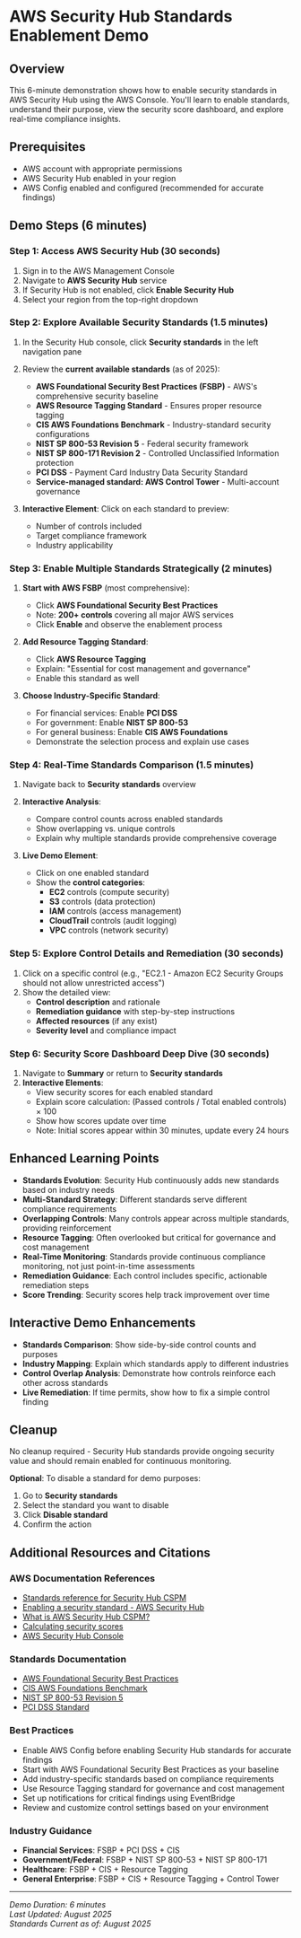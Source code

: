 # AWS Security Hub Standards Enablement Demo

## Overview
This 6-minute demonstration shows how to enable security standards in AWS Security Hub using the AWS Console. You'll learn to enable standards, understand their purpose, view the security score dashboard, and explore real-time compliance insights.

## Prerequisites
- AWS account with appropriate permissions
- AWS Security Hub enabled in your region
- AWS Config enabled and configured (recommended for accurate findings)

## Demo Steps (6 minutes)

### Step 1: Access AWS Security Hub (30 seconds)
1. Sign in to the AWS Management Console
2. Navigate to **AWS Security Hub** service
3. If Security Hub is not enabled, click **Enable Security Hub**
4. Select your region from the top-right dropdown

### Step 2: Explore Available Security Standards (1.5 minutes)
1. In the Security Hub console, click **Security standards** in the left navigation pane
2. Review the **current available standards** (as of 2025):
   - **AWS Foundational Security Best Practices (FSBP)** - AWS's comprehensive security baseline
   - **AWS Resource Tagging Standard** - Ensures proper resource tagging
   - **CIS AWS Foundations Benchmark** - Industry-standard security configurations
   - **NIST SP 800-53 Revision 5** - Federal security framework
   - **NIST SP 800-171 Revision 2** - Controlled Unclassified Information protection
   - **PCI DSS** - Payment Card Industry Data Security Standard
   - **Service-managed standard: AWS Control Tower** - Multi-account governance

3. **Interactive Element**: Click on each standard to preview:
   - Number of controls included
   - Target compliance framework
   - Industry applicability

### Step 3: Enable Multiple Standards Strategically (2 minutes)
1. **Start with AWS FSBP** (most comprehensive):
   - Click **AWS Foundational Security Best Practices**
   - Note: **200+ controls** covering all major AWS services
   - Click **Enable** and observe the enablement process

2. **Add Resource Tagging Standard**:
   - Click **AWS Resource Tagging**
   - Explain: "Essential for cost management and governance"
   - Enable this standard as well

3. **Choose Industry-Specific Standard**:
   - For financial services: Enable **PCI DSS**
   - For government: Enable **NIST SP 800-53**
   - For general business: Enable **CIS AWS Foundations**
   - Demonstrate the selection process and explain use cases

### Step 4: Real-Time Standards Comparison (1.5 minutes)
1. Navigate back to **Security standards** overview
2. **Interactive Analysis**:
   - Compare control counts across enabled standards
   - Show overlapping vs. unique controls
   - Explain why multiple standards provide comprehensive coverage

3. **Live Demo Element**: 
   - Click on one enabled standard
   - Show the **control categories**:
     - **EC2** controls (compute security)
     - **S3** controls (data protection)
     - **IAM** controls (access management)
     - **CloudTrail** controls (audit logging)
     - **VPC** controls (network security)

### Step 5: Explore Control Details and Remediation (30 seconds)
1. Click on a specific control (e.g., "EC2.1 - Amazon EC2 Security Groups should not allow unrestricted access")
2. Show the detailed view:
   - **Control description** and rationale
   - **Remediation guidance** with step-by-step instructions
   - **Affected resources** (if any exist)
   - **Severity level** and compliance impact

### Step 6: Security Score Dashboard Deep Dive (30 seconds)
1. Navigate to **Summary** or return to **Security standards**
2. **Interactive Elements**:
   - View security scores for each enabled standard
   - Explain score calculation: (Passed controls / Total enabled controls) × 100
   - Show how scores update over time
   - Note: Initial scores appear within 30 minutes, update every 24 hours

## Enhanced Learning Points
- **Standards Evolution**: Security Hub continuously adds new standards based on industry needs
- **Multi-Standard Strategy**: Different standards serve different compliance requirements
- **Overlapping Controls**: Many controls appear across multiple standards, providing reinforcement
- **Resource Tagging**: Often overlooked but critical for governance and cost management
- **Real-Time Monitoring**: Standards provide continuous compliance monitoring, not just point-in-time assessments
- **Remediation Guidance**: Each control includes specific, actionable remediation steps
- **Score Trending**: Security scores help track improvement over time

## Interactive Demo Enhancements
- **Standards Comparison**: Show side-by-side control counts and purposes
- **Industry Mapping**: Explain which standards apply to different industries
- **Control Overlap Analysis**: Demonstrate how controls reinforce each other across standards
- **Live Remediation**: If time permits, show how to fix a simple control finding

## Cleanup
No cleanup required - Security Hub standards provide ongoing security value and should remain enabled for continuous monitoring.

**Optional**: To disable a standard for demo purposes:
1. Go to **Security standards**
2. Select the standard you want to disable
3. Click **Disable standard**
4. Confirm the action

## Additional Resources and Citations

### AWS Documentation References
- [Standards reference for Security Hub CSPM](https://docs.aws.amazon.com/securityhub/latest/userguide/standards-reference.html)
- [Enabling a security standard - AWS Security Hub](https://docs.aws.amazon.com/securityhub/latest/userguide/enable-standards.html)
- [What is AWS Security Hub CSPM?](https://docs.aws.amazon.com/securityhub/latest/userguide/what-is-securityhub.html)
- [Calculating security scores](https://docs.aws.amazon.com/securityhub/latest/userguide/standards-security-score.html)
- [AWS Security Hub Console](https://console.aws.amazon.com/securityhub/)

### Standards Documentation
- [AWS Foundational Security Best Practices](https://docs.aws.amazon.com/securityhub/latest/userguide/standards-reference-fsbp.html)
- [CIS AWS Foundations Benchmark](https://docs.aws.amazon.com/securityhub/latest/userguide/standards-reference-cis.html)
- [NIST SP 800-53 Revision 5](https://docs.aws.amazon.com/securityhub/latest/userguide/standards-reference-nist-800-53.html)
- [PCI DSS Standard](https://docs.aws.amazon.com/securityhub/latest/userguide/standards-reference-pci-dss.html)

### Best Practices
- Enable AWS Config before enabling Security Hub standards for accurate findings
- Start with AWS Foundational Security Best Practices as your baseline
- Add industry-specific standards based on compliance requirements
- Use Resource Tagging standard for governance and cost management
- Set up notifications for critical findings using EventBridge
- Review and customize control settings based on your environment

### Industry Guidance
- **Financial Services**: FSBP + PCI DSS + CIS
- **Government/Federal**: FSBP + NIST SP 800-53 + NIST SP 800-171
- **Healthcare**: FSBP + CIS + Resource Tagging
- **General Enterprise**: FSBP + CIS + Resource Tagging + Control Tower

---
*Demo Duration: 6 minutes*  
*Last Updated: August 2025*  
*Standards Current as of: August 2025*
